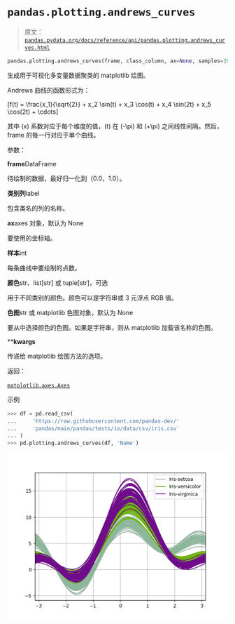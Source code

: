 # `pandas.plotting.andrews_curves`

> 原文：[`pandas.pydata.org/docs/reference/api/pandas.plotting.andrews_curves.html`](https://pandas.pydata.org/docs/reference/api/pandas.plotting.andrews_curves.html)

```py
pandas.plotting.andrews_curves(frame, class_column, ax=None, samples=200, color=None, colormap=None, **kwargs)
```

生成用于可视化多变量数据聚类的 matplotlib 绘图。

Andrews 曲线的函数形式为：

\[f(t) = \frac{x_1}{\sqrt{2}} + x_2 \sin(t) + x_3 \cos(t) + x_4 \sin(2t) + x_5 \cos(2t) + \cdots\]

其中 \(x\) 系数对应于每个维度的值，\(t\) 在 \(-\pi\) 和 \(+\pi\) 之间线性间隔。然后，frame 的每一行对应于单个曲线。

参数：

**frame**DataFrame

待绘制的数据，最好归一化到（0.0，1.0）。

**类别列**label

包含类名的列的名称。

**ax**axes 对象，默认为 None

要使用的坐标轴。

**样本**int

每条曲线中要绘制的点数。

**颜色**str、list[str] 或 tuple[str]，可选

用于不同类别的颜色。颜色可以是字符串或 3 元浮点 RGB 值。

**色图**str 或 matplotlib 色图对象，默认为 None

要从中选择颜色的色图。如果是字符串，则从 matplotlib 加载该名称的色图。

****kwargs**

传递给 matplotlib 绘图方法的选项。

返回：

[`matplotlib.axes.Axes`](https://matplotlib.org/stable/api/_as-gen/matplotlib.axes.Axes.html#matplotlib.axes.Axes "(在 Matplotlib v3.8.4 中)")

示例

```py
>>> df = pd.read_csv(
...     'https://raw.githubusercontent.com/pandas-dev/'
...     'pandas/main/pandas/tests/io/data/csv/iris.csv'
... )
>>> pd.plotting.andrews_curves(df, 'Name') 
```

![../../_images/pandas-plotting-andrews_curves-1.png](img/6b6ae2cfee9ff63b55716c264af9d8aa.png)
